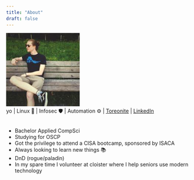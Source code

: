 ```yaml
---
title: "About"
draft: false
---
```


<img src="/img/self-portrait.jpeg" class="mb-5 rounded mx-auto d-block" alt="Self portrait">

<div class="text-center">
<span id="age"></span> yo | Linux 🐧 | Infosec 🛡️ | Automation ⚙️ | <a href=https://toreon.com><u>Toreonite</u></a> | <a href=https://www.linkedin.com/in/matthias-vdv/><u>LinkedIn</u></u></a>
</div>

<br>

- Bachelor Applied CompSci
- Studying for OSCP
- Got the privilege to attend a CISA bootcamp, sponsored by ISACA
- Always looking to learn new things 📚
- DnD (rogue/paladin)
- In my spare time I volunteer at cloister where I help seniors use modern technology

<!--
<button class="btn btn-outline-primary" style=" color: #23b0ff !important; border-color: #23b0ff !important;">
<a href="/files/matthias.pdf" download><i class="far fa-file"></i> Get my resume</a>
</button>
-->

<script src="/js/ageCalculator.js"></script>
